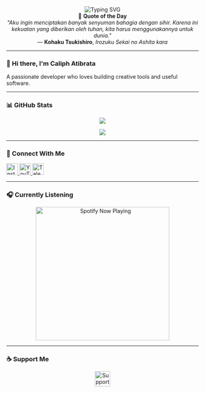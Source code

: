 <div align="center">

<img src="https://readme-typing-svg.herokuapp.com?font=Ubuntu&center=true&pause=1000&width=435&lines=Welcome+to+my+profile!;Thank+you+for+visit+my+profile!" alt="Typing SVG" />

<!-- QUOTE START -->
<div align="center">
  📜 <strong>Quote of the Day</strong><br>
  <em>"Aku ingin menciptakan banyak senyuman bahagia dengan sihir. Karena ini kekuatan yang diberikan oleh tuhan, kita harus menggunakannya untuk dunia."</em><br>
  — <strong>Kohaku Tsukishiro</strong>, <em>Irozuku Sekai no Ashita kara</em>
</div>
<!-- QUOTE END -->

</div>

---

### 👋 Hi there, I'm **Caliph Atibrata**
A passionate developer who loves building creative tools and useful software.

---

### 📊 GitHub Stats

<p align="center">
  <img src="https://github-readme-stats.vercel.app/api?username=cabrata&bg_color=30,e96443,904e95&title_color=fff&text_color=fff&count_private=true&include_all_commits=true&icon_color=fff&hide_border=false&show_icons=true" />
</p>

<p align="center">
  <img src="https://github-readme-stats.vercel.app/api/top-langs?username=cabrata&bg_color=30,e96443,904e95&title_color=fff&text_color=fff&hide_border=true&layout=compact&langs_count=10" />
</p>

---

### 🔗 Connect With Me

<p align="left">
  <a href="https://instagram.com/caliph.dev" target="_blank">
    <img src="https://img.shields.io/badge/Instagram-%23E4405F.svg?style=for-the-badge&logo=Instagram&logoColor=white" height="30" alt="Instagram" />
  </a>
  <a href="https://youtube.com/@caliphdev" target="_blank">
    <img src="https://img.shields.io/badge/YouTube-%23FF0000.svg?style=for-the-badge&logo=YouTube&logoColor=white" height="30" alt="YouTube" />
  </a>
  <a href="https://t.me/caliphdev" target="_blank">
    <img src="https://img.shields.io/badge/Telegram-2CA5E0?style=for-the-badge&logo=telegram&logoColor=white" height="30" alt="Telegram" />
  </a>
</p>

---

### 🎧 Currently Listening

<p align="center">
  <a href="https://open.spotify.com/playlist/37i9dQZF1DX7i7SKKuAK4o?si=KwEgMrM7SbyqwuLH4ZgJdw&utm_source=copy-link" target="_blank">
    <img src="https://spotify-github-profile.kittinanx.com/api/view?uid=31kvoo3nwd5sdwgec5h3ljpxigrq&cover_image=true&theme=natemoo-re&show_offline=false&background_color=121212&interchange=false&bar_color=53b14f&bar_color_cover=false" alt="Spotify Now Playing" width="350"/>
  </a>
</p>

---

### ☕ Support Me

<p align="center">
  <a href="https://paypal.me/caliphdev" target="_blank">
    <img src="https://img.shields.io/badge/PayPal-00457C?style=for-the-badge&logo=paypal&logoColor=white" height="40" style="border:0;" alt="Support me on Trakteer">
  </a>
</p>
